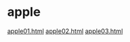 # apple
<a href="https://yoy-k.github.io/apple/apple01.html">apple01.html</a>
<a href="https://yoy-k.github.io/apple/apple02.html">apple02.html</a>
<a href="https://yoy-k.github.io/apple/apple03.html">apple03.html</a>
